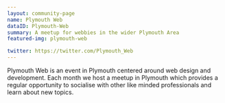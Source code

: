 ```yaml
---
layout: community-page
name: Plymouth Web
dataID: Plymouth-Web
summary: A meetup for webbies in the wider Plymouth Area
featured-img: plymouth-web

twitter: https://twitter.com/Plymouth_Web
---
```

Plymouth Web is an event in Plymouth centered around web design and development.
Each month we host a meetup in Plymouth which provides a regular opportunity to
socialise with other like minded professionals and learn about new topics.
